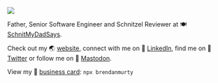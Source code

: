 ![](https://user-images.githubusercontent.com/608191/172973305-6ed30f3c-51e9-4b11-b7c5-ca0f6ff015c7.jpg)

Father, Senior Software Engineer and Schnitzel Reviewer at 🍽️ [SchnitMyDadSays](http://schnitmydadsays.com/).

Check out my 🌏 [website](https://murty.au), connect with me on 🏢 [LinkedIn](https://linkedin.com/in/brendanmurty), find me on 👋 [Twitter](https://twitter.com/brendanmurty) or follow me on 👋 <a rel="me" href="https://mastodon.social/@murty">Mastodon</a>.

View my 📇 [business card](https://github.com/brendanmurty/business-card): `npx brendanmurty`
